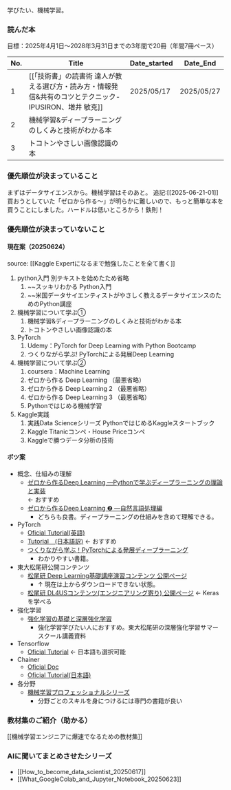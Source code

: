 学びたい、機械学習。

### 読んだ本
目標：2025年4月1日〜2028年3月31日までの3年間で20冊（年間7冊ペース）

| No. | Title                                                       | Date_started | Date_End   |
| --- | ----------------------------------------------------------- | ------------ | ---------- |
| 1   | [[「技術書」の読書術 達人が教える選び方・読み方・情報発信&共有のコツとテクニック-IPUSIRON、増井 敏克]] | 2025/05/17   | 2025/05/27 |
| 2   | 機械学習&ディープラーニングのしくみと技術がわかる本                                  |              |            |
| 3   | トコトンやさしい画像認識の本                                              |              |            |

### 優先順位が決まっていること
まずはデータサイエンスから。機械学習はそのあと。
追記:[[2025-06-21-01]]
買おうとしていた「ゼロから作る〜」が明らかに難しいので、もっと簡単な本を買うことにしました。ハードルは低いところから！鉄則！

### 優先順位が決まっていないこと
#### 現在案（20250624）
source: [[Kaggle Expertになるまで勉強したことを全て書く]]
1. python入門
   別テキストを始めたため省略
	1. ~~スッキリわかる Python入門
	2. ~~米国データサイエンティストがやさしく教えるデータサイエンスのためのPython講座  
2. 機械学習について学ぶ①
	1. 機械学習&ディープラーニングのしくみと技術がわかる本
	2. トコトンやさしい画像認識の本
3. PyTorch
	1. Udemy：PyTorch for Deep Learning with Python Bootcamp  
	2. つくりながら学ぶ! PyTorchによる発展Deep Learning  
4. 機械学習について学ぶ②
	1. coursera：Machine Learning
	2. ゼロから作る Deep Learning （最悪省略） 
	3. ゼロから作る Deep Learning 2  （最悪省略）
	4. ゼロから作る Deep Learning 3  （最悪省略）
	5. Pythonではじめる機械学習  
5. Kaggle実践
	1. 実践Data Scienceシリーズ PythonではじめるKaggleスタートブック  
	2. Kaggle Titanicコンペ・House Priceコンペ  
	3. Kaggleで勝つデータ分析の技術  

#### ボツ案
- 概念、仕組みの理解
	- [ゼロから作るDeep Learning ―Pythonで学ぶディープラーニングの理論と実装](https://www.amazon.co.jp/%E3%82%BC%E3%83%AD%E3%81%8B%E3%82%89%E4%BD%9C%E3%82%8BDeep-Learning-%E2%80%95Python%E3%81%A7%E5%AD%A6%E3%81%B6%E3%83%87%E3%82%A3%E3%83%BC%E3%83%97%E3%83%A9%E3%83%BC%E3%83%8B%E3%83%B3%E3%82%B0%E3%81%AE%E7%90%86%E8%AB%96%E3%81%A8%E5%AE%9F%E8%A3%85-%E6%96%8E%E8%97%A4-%E5%BA%B7%E6%AF%85/dp/4873117585/ref=pd_vtp_1/356-3019440-1094367?pd_rd_w=yU11S&pf_rd_p=949e26f5-c2ef-4c96-bfde-49d7614d0317&pf_rd_r=PRNW0HSA9D823TNGXPJ2&pd_rd_r=88bd2840-1d82-442e-bc42-526e86415f57&pd_rd_wg=4AmJf&pd_rd_i=4873117585&psc=1)  
		← おすすめ
	- [ゼロから作るDeep Learning ❷ ―自然言語処理編](https://www.amazon.co.jp/%E3%82%BC%E3%83%AD%E3%81%8B%E3%82%89%E4%BD%9C%E3%82%8BDeep-Learning-%E2%80%95%E8%87%AA%E7%84%B6%E8%A8%80%E8%AA%9E%E5%87%A6%E7%90%86%E7%B7%A8-%E6%96%8E%E8%97%A4-%E5%BA%B7%E6%AF%85/dp/4873118360/ref=pd_bxgy_img_1/356-3019440-1094367?pd_rd_w=WLejN&pf_rd_p=d8f6e0ab-48ef-4eca-99d5-60d97e927468&pf_rd_r=PX80ZBSX7SWJ5KJVN5VE&pd_rd_r=eb994fb8-6be7-44ad-87c0-39e92eb14849&pd_rd_wg=ILF3H&pd_rd_i=4873118360&psc=1)
		- どちらも良書。ディープラーニングの仕組みを含めて理解できる。
- PyTorch
	- [Oficial Tutorial(英語)](https://pytorch.org/tutorials/)
	- [Tutorial　(日本語訳)](https://yutaroogawa.github.io/pytorch_tutorials_jp/) ← おすすめ
	- [つくりながら学ぶ！PyTorchによる発展ディープラーニング](https://www.amazon.co.jp/%E3%81%A4%E3%81%8F%E3%82%8A%E3%81%AA%E3%81%8C%E3%82%89%E5%AD%A6%E3%81%B6%EF%BC%81PyTorch%E3%81%AB%E3%82%88%E3%82%8B%E7%99%BA%E5%B1%95%E3%83%87%E3%82%A3%E3%83%BC%E3%83%97%E3%83%A9%E3%83%BC%E3%83%8B%E3%83%B3%E3%82%B0-%E5%B0%8F%E5%B7%9D-%E9%9B%84%E5%A4%AA%E9%83%8E-ebook/dp/B07VPDVNKW/ref=sr_1_1?__mk_ja_JP=%E3%82%AB%E3%82%BF%E3%82%AB%E3%83%8A&keywords=%E3%81%A4%E3%81%8F%E3%82%8A%E3%81%AA%E3%81%8C%E3%82%89%E5%AD%A6%E3%81%B6%EF%BC%81PyTorch%E3%81%AB%E3%82%88%E3%82%8B%E7%99%BA%E5%B1%95%E3%83%87%E3%82%A3%E3%83%BC%E3%83%97%E3%83%A9%E3%83%BC%E3%83%8B%E3%83%B3%E3%82%B0&qid=1639033648&s=digital-text&sr=1-1)
		- わかりやすい書籍。
- 東大松尾研公開コンテンツ
	- [松尾研 Deep Learning基礎講座演習コンテンツ 公開ページ](https://weblab.t.u-tokyo.ac.jp/deep-learning%E5%9F%BA%E7%A4%8E%E8%AC%9B%E5%BA%A7%E6%BC%94%E7%BF%92%E3%82%B3%E3%83%B3%E3%83%86%E3%83%B3%E3%83%84-%E5%85%AC%E9%96%8B%E3%83%9A%E3%83%BC%E3%82%B8/)
		- ↑ 現在は上からダウンロードできない状態。
	- [松尾研 DL4USコンテンツ(エンジニアリング寄り) 公開ページ](https://weblab.t.u-tokyo.ac.jp/dl4us/) ← Kerasを学べる
- 強化学習
	- [強化学習の基礎と深層強化学習](https://www.slideshare.net/ShotaImai3/rlssdeepreinforcementlearning)
		- 強化学習学びたい人におすすめ。東大松尾研の深層強化学習サマースクール講義資料
- Tensorflow
	- [Oficial Tutorial](https://www.tensorflow.org/tutorials) ← 日本語も選択可能
- Chainer
	- [Oficial Doc](https://docs.chainer.org/en/stable/#)
	- [Oficial Tutorial(日本語)](https://tutorials.chainer.org/ja/tutorial.html)
- 各分野
	- [機械学習プロフェッショナルシリーズ](https://www.kspub.co.jp/book/series/S043.html)
		- 分野ごとのスキルを身につけるには専門の書籍が良い

### 教材集のご紹介（助かる）
[[機械学習エンジニアに爆速でなるための教材集]]


### AIに聞いてまとめさせたシリーズ
- [[How_to_become_data_scientist_20250617]]
- [[What_GoogleColab_and_Jupyter_Notebook_20250623]]